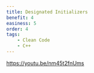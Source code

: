 ```yaml
---
title: Designated Initializers
benefit: 4
easiness: 5
order: 4
tags:
    - Clean Code
    - C++
---
```


https://youtu.be/nm45t2fnUms